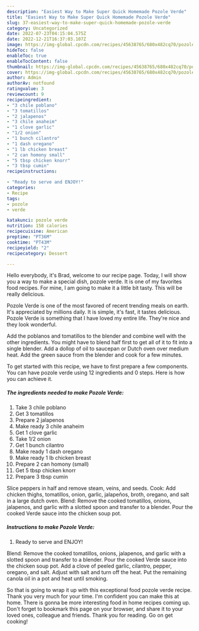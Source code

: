 ```yaml
---
description: "Easiest Way to Make Super Quick Homemade Pozole Verde"
title: "Easiest Way to Make Super Quick Homemade Pozole Verde"
slug: 37-easiest-way-to-make-super-quick-homemade-pozole-verde
category: Uncategorized
date: 2022-07-23T04:15:04.575Z
date: 2022-12-21T16:37:03.107Z
image: https://img-global.cpcdn.com/recipes/45638765/680x482cq70/pozole-verde-recipe-main-photo.jpg
hideToc: false
enableToc: true
enableTocContent: false
thumbnail: https://img-global.cpcdn.com/recipes/45638765/680x482cq70/pozole-verde-recipe-main-photo.jpg
cover: https://img-global.cpcdn.com/recipes/45638765/680x482cq70/pozole-verde-recipe-main-photo.jpg
author: Admin
authorAv: notfound
ratingvalue: 3
reviewcount: 9
recipeingredient:
- "3 chile poblano"
- "3 tomatillos"
- "2 jalapenos"
- "3 chile anaheim"
- "1 clove garlic"
- "1/2 onion"
- "1 bunch cilantro"
- "1 dash oregano"
- "1 lb chicken breast"
- "2 can homony small"
- "5 tbsp chicken knorr"
- "3 tbsp cumin"
recipeinstructions:

- "Ready to serve and ENJOY!"
categories:
- Recipe
tags:
- pozole
- verde

katakunci: pozole verde 
nutrition: 158 calories
recipecuisine: American
preptime: "PT36M"
cooktime: "PT43M"
recipeyield: "2"
recipecategory: Dessert

---
```



Hello everybody, it's Brad, welcome to our recipe page. Today, I will show you a way to make a special dish, pozole verde. It is one of my favorites food recipes. For mine, I am going to make it a little bit tasty. This will be really delicious.

Pozole Verde is one of the most favored of recent trending meals on earth. It's appreciated by millions daily. It is simple, it's fast, it tastes delicious. Pozole Verde is something that I have loved my entire life. They're nice and they look wonderful.

Add the poblanos and tomatillos to the blender and combine well with the other ingredients. You might have to blend half first to get all of it to fit into a single blender. Add a dollop of oil to saucepan or Dutch oven over medium heat. Add the green sauce from the blender and cook for a few minutes.


To get started with this recipe, we have to first prepare a few components. You can have pozole verde using 12 ingredients and 0 steps. Here is how you can achieve it.

<!--inarticleads1-->

##### The ingredients needed to make Pozole Verde:

1. Take 3 chile poblano
1. Get 3 tomatillos
1. Prepare 2 jalapenos
1. Make ready 3 chile anaheim
1. Get 1 clove garlic
1. Take 1/2 onion
1. Get 1 bunch cilantro
1. Make ready 1 dash oregano
1. Make ready 1 lb chicken breast
1. Prepare 2 can homony (small)
1. Get 5 tbsp chicken knorr
1. Prepare 3 tbsp cumin


Slice peppers in half and remove steam, veins, and seeds. Cook: Add chicken thighs, tomatillos, onion, garlic, jalapeños, broth, oregano, and salt in a large dutch oven. Blend: Remove the cooked tomatillos, onions, jalapenos, and garlic with a slotted spoon and transfer to a blender. Pour the cooked Verde sauce into the chicken soup pot. 

<!--inarticleads2-->

##### Instructions to make Pozole Verde:


1. Ready to serve and ENJOY!

Blend: Remove the cooked tomatillos, onions, jalapenos, and garlic with a slotted spoon and transfer to a blender. Pour the cooked Verde sauce into the chicken soup pot. Add a clove of peeled garlic, cilantro, pepper, oregano, and salt. Adjust with salt and turn off the heat. Put the remaining canola oil in a pot and heat until smoking. 

So that is going to wrap it up with this exceptional food pozole verde recipe. Thank you very much for your time. I'm confident you can make this at home. There is gonna be more interesting food in home recipes coming up. Don't forget to bookmark this page on your browser, and share it to your loved ones, colleague and friends. Thank you for reading. Go on get cooking!
